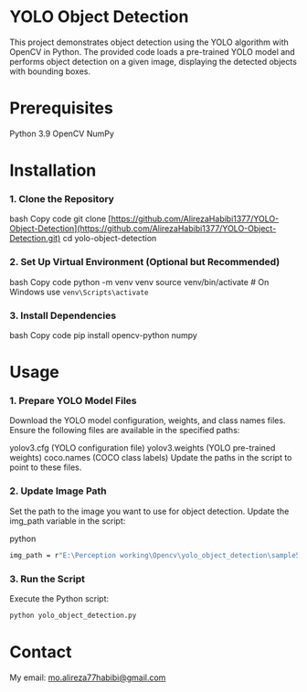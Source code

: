 # YOLO Object Detection

This project demonstrates object detection using the YOLO algorithm with OpenCV in Python. The provided code loads a pre-trained YOLO model and performs object detection on a given image, displaying the detected objects with bounding boxes.

# Prerequisites

Python 3.9
OpenCV
NumPy

# Installation

### 1. Clone the Repository
bash
Copy code
git clone [https://github.com/AlirezaHabibi1377/YOLO-Object-Detection](https://github.com/AlirezaHabibi1377/YOLO-Object-Detection.git)
cd yolo-object-detection

### 2. Set Up Virtual Environment (Optional but Recommended)
bash
Copy code
python -m venv venv
source venv/bin/activate  # On Windows use `venv\Scripts\activate`

### 3. Install Dependencies
bash
Copy code
pip install opencv-python numpy

# Usage

### 1. Prepare YOLO Model Files
Download the YOLO model configuration, weights, and class names files. Ensure the following files are available in the specified paths:

yolov3.cfg (YOLO configuration file)
yolov3.weights (YOLO pre-trained weights)
coco.names (COCO class labels)
Update the paths in the script to point to these files.

### 2. Update Image Path
Set the path to the image you want to use for object detection. Update the img_path variable in the script:

python
```bash
img_path = r"E:\Perception working\Opencv\yolo_object_detection\sample5.jpg"  # Change this to your image path
```

### 3. Run the Script
Execute the Python script:

```bash
python yolo_object_detection.py
```

# Contact

My email: [mo.alireza77habibi@gmail.com](mailto:mo.alireza77habibi@gmail.com)
